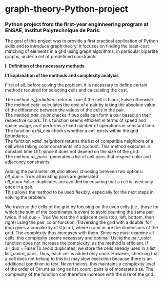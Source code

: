 # graph-theory-Python-project
### Python project from the first-year enginneering program at ENSAE, Institut Polytechnique de Paris.
The goal of this project was to provide a first practical application of Python skills and to introduce graph theory.
It focuses on finding the least-cost matching of elements in a grid using graph algorithms, in particular bipartite graphs, under a set of predefined constraints.

**I. Definition of the necessary methods**  

**I.1 Explanation of the methods and complexity analysis**

First of all, before solving the problem, it is necessary to define certain methods required for selecting cells and calculating the cost.  

The method *is_forbidden*: returns True if the cell is black, False otherwise.  
The method *cost*: calculates the cost of a pair by taking the absolute value of the difference between the values of the cells in the pair.  
The method *pair_color* checks if two cells can form a pair based on their respective colors. This function seems efficient in terms of speed and space usage, as it performs a fixed number of operations in constant time.  
The function *exist_cell* checks whether a cell exists within the grid boundaries.  
The function *valid_neighbors* returns the list of compatible neighbors of a cell while taking color constraints into account. This method executes in constant time O(1) since it does not depend on the size of the grid.  
The method *all_pairs*: generates a list of cell pairs that respect color and adjacency constraints.  

Adding the parameter *all_duo* allows choosing between two options:  
    *all_duo* = True: all existing pairs are generated  
    *all_duo*= False: duplicates are avoided by ensuring that a cell is used only once in a pair.  
This allows the method to be used flexibly, especially for the next steps in solving the problem.  

We traverse the cells of the grid by focusing on the even cells (i.e., those for which the sum of the coordinates is even) to avoid counting the same pair twice.
If all_duo = True
We test the 4 adjacent cells (top, left, bottom, then right) using the pair_color function.
Traversing the grid with a double ‘for’ loop gives a complexity of O(n.m), where n and m are the dimensions of the grid. The complexity thus increases with them. Since we must examine all cells, this complexity seems necessary and optimal. Using the pair_color function does not increase the complexity, as the method is efficient.
If all_duo = False
To avoid duplicates, we store the cells already used in a list list_coord_pairs. Thus, each cell is added only once. However, checking that a cell does not belong to this list may slow execution because there is an additional condition to test. Nevertheless, this maintains a complexity level of the order of O(n.m) as long as list_coord_pairs is of moderate size. The complexity of the function can therefore increase with the size of the grid.
